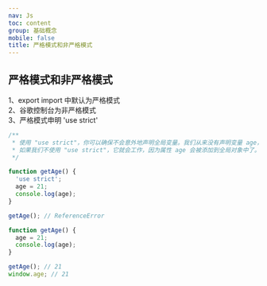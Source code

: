 ```yaml
---
nav: Js
toc: content
group: 基础概念
mobile: false
title: 严格模式和非严格模式
---
```


## 严格模式和非严格模式

1、export import 中默认为严格模式<br/>
2、谷歌控制台为非严格模式<br/>
3、严格模式申明 'use strict'<br/>

```js
/**
 * 使用 "use strict"，你可以确保不会意外地声明全局变量。我们从来没有声明变量 age，因为我们使用 "use strict"，它将抛出一个引用错误。
 * 如果我们不使用 "use strict"，它就会工作，因为属性 age 会被添加到全局对象中了。
 */

function getAge() {
  'use strict';
  age = 21;
  console.log(age);
}

getAge(); // ReferenceError

function getAge() {
  age = 21;
  console.log(age);
}

getAge(); // 21
window.age; // 21
```
